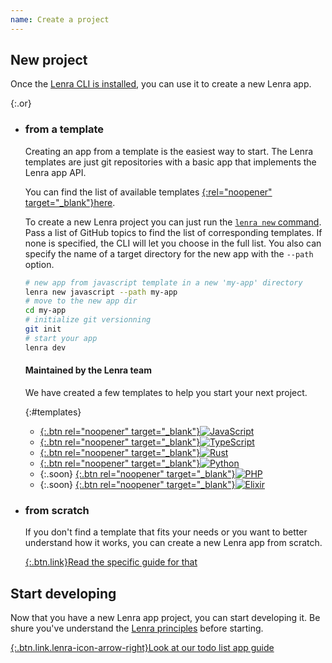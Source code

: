 ```yaml
---
name: Create a project
---
```


## New project

Once the [Lenra CLI is installed](./install.html), you can use it to create a new Lenra app.

{:.or}
- ### from **a template**

    Creating an app from a template is the easiest way to start.
    The Lenra templates are just git repositories with a basic app that implements the Lenra app API.

    You can find the list of available templates [{:rel="noopener" target="_blank"}here](https://github.com/search?q=topic%3Alenra+topic%3Atemplate&sort=stargazers&type=repositories).

    To create a new Lenra project you can just run the [`lenra new` command](../references/cli/commands/new.html).
    Pass a list of GitHub topics to find the list of corresponding templates.
    If none is specified, the CLI will let you choose in the full list.
    You also can specify the name of a target directory for the new app with the `--path` option.

    ```bash
    # new app from javascript template in a new 'my-app' directory
    lenra new javascript --path my-app
    # move to the new app dir
    cd my-app
    # initialize git versionning
    git init
    # start your app
    lenra dev
    ```

    #### Maintained by the **Lenra team**

    We have created a few templates to help you start your next project.

    {:#templates}
    - [{:.btn rel="noopener" target="_blank"}![JavaScript](/img/languages/javascript.svg)](https://github.com/lenra-io/template-javascript)
    - [{:.btn rel="noopener" target="_blank"}![TypeScript](/img/languages/typescript.svg)](https://github.com/lenra-io/template-typescript)
    - [{:.btn rel="noopener" target="_blank"}![Rust](/img/languages/rust.svg)](https://github.com/lenra-io/template-rust)
    - [{:.btn rel="noopener" target="_blank"}![Python](/img/languages/python.svg)](https://github.com/lenra-io/template-python)
    - {:.soon}
        [{:.btn rel="noopener" target="_blank"}![PHP](/img/languages/php.svg)](https://github.com/lenra-io/template-php)
    - {:.soon}
        [{:.btn rel="noopener" target="_blank"}![Elixir](/img/languages/elixir.svg)](https://github.com/lenra-io/template-elixir)

- ### from **scratch**

    If you don't find a template that fits your needs or you want to better understand how it works, you can create a new Lenra app from scratch.

    [{:.btn.link}Read the specific guide for that](../guides/create-from-scratch.html)


## Start **developing**

Now that you have a new Lenra app project, you can start developing it.
Be shure you've understand the [Lenra principles](../guides/principles.html) before starting.


[{:.btn.link.lenra-icon-arrow-right}Look at our todo list app guide](../guides/todo-list-app.html)